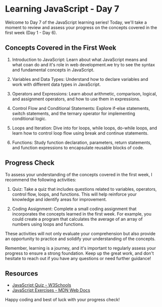 # Learning JavaScript - Day 7

Welcome to Day 7 of the JavaScript learning series! Today, we'll take a moment to review and assess your progress on the concepts covered in the first week (Day 1 - Day 6).

## Concepts Covered in the First Week
1. Introduction to JavaScript: Learn about what JavaScript means and what coan do and it's role in web development.we try to see the syntax and fundamental concepts in JavaScript.

2. Variables and Data Types: Understand how to declare variables and work with different data types in JavaScript.

3. Operators and Expressions: Learn about arithmetic, comparison, logical, and assignment operators, and how to use them in expressions.

4. Control Flow and Conditional Statements: Explore if-else statements, switch statements, and the ternary operator for implementing conditional logic.

5. Loops and Iteration: Dive into for loops, while loops, do-while loops, and learn how to control loop flow using break and continue statements.

6. Functions: Study function declaration, parameters, return statements, and function expressions to encapsulate reusable blocks of code.

## Progress Check

To assess your understanding of the concepts covered in the first week, I recommend the following activities:

1. Quiz: Take a quiz that includes questions related to variables, operators, control flow, loops, and functions. This will help reinforce your knowledge and identify areas for improvement.

2. Coding Assignment: Complete a small coding assignment that incorporates the concepts learned in the first week. For example, you could create a program that calculates the average of an array of numbers using loops and functions.

These activities will not only evaluate your comprehension but also provide an opportunity to practice and solidify your understanding of the concepts.

Remember, learning is a journey, and it's important to regularly assess your progress to ensure a strong foundation. Keep up the great work, and don't hesitate to reach out if you have any questions or need further guidance!

## Resources

- [JavaScript Quiz - W3Schools](https://www.w3schools.com/js/js_quiz.asp)
- [JavaScript Exercises - MDN Web Docs](https://developer.mozilla.org/en-US/docs/Learn/JavaScript/First_steps/Test_your_skills:_JavaScript_exercises)


Happy coding and best of luck with your progress check!
